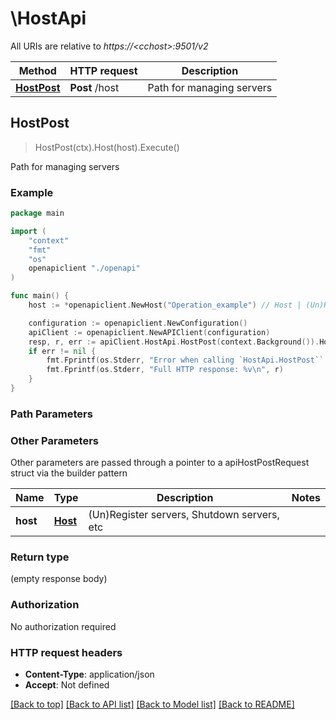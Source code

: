 # \HostApi

All URIs are relative to *https://&lt;cchost&gt;:9501/v2*

Method | HTTP request | Description
------------- | ------------- | -------------
[**HostPost**](HostApi.md#HostPost) | **Post** /host | Path for managing servers



## HostPost

> HostPost(ctx).Host(host).Execute()

Path for managing servers

### Example

```go
package main

import (
    "context"
    "fmt"
    "os"
    openapiclient "./openapi"
)

func main() {
    host := *openapiclient.NewHost("Operation_example") // Host | (Un)Register servers, Shutdown servers, etc

    configuration := openapiclient.NewConfiguration()
    apiClient := openapiclient.NewAPIClient(configuration)
    resp, r, err := apiClient.HostApi.HostPost(context.Background()).Host(host).Execute()
    if err != nil {
        fmt.Fprintf(os.Stderr, "Error when calling `HostApi.HostPost``: %v\n", err)
        fmt.Fprintf(os.Stderr, "Full HTTP response: %v\n", r)
    }
}
```

### Path Parameters



### Other Parameters

Other parameters are passed through a pointer to a apiHostPostRequest struct via the builder pattern


Name | Type | Description  | Notes
------------- | ------------- | ------------- | -------------
 **host** | [**Host**](Host.md) | (Un)Register servers, Shutdown servers, etc | 

### Return type

 (empty response body)

### Authorization

No authorization required

### HTTP request headers

- **Content-Type**: application/json
- **Accept**: Not defined

[[Back to top]](#) [[Back to API list]](../README.md#documentation-for-api-endpoints)
[[Back to Model list]](../README.md#documentation-for-models)
[[Back to README]](../README.md)

